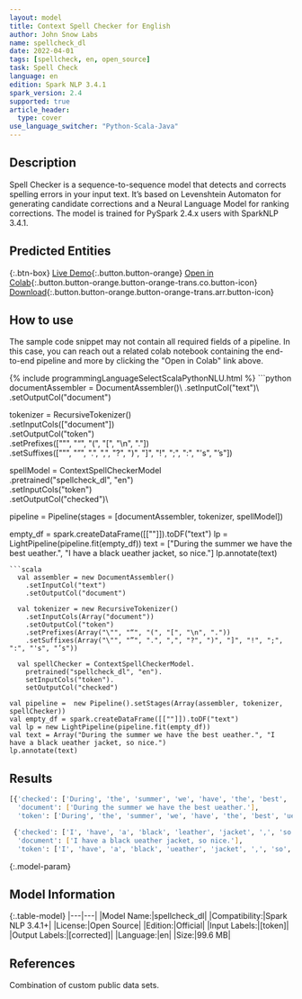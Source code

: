 ```yaml
---
layout: model
title: Context Spell Checker for English
author: John Snow Labs
name: spellcheck_dl
date: 2022-04-01
tags: [spellcheck, en, open_source]
task: Spell Check
language: en
edition: Spark NLP 3.4.1
spark_version: 2.4
supported: true
article_header:
  type: cover
use_language_switcher: "Python-Scala-Java"
---
```


## Description

Spell Checker is a sequence-to-sequence model that detects and corrects spelling errors in your input text. It’s based on Levenshtein Automaton for generating candidate corrections and a Neural Language Model for ranking corrections. The model is trained for PySpark 2.4.x users with SparkNLP 3.4.1.

## Predicted Entities



{:.btn-box}
[Live Demo](https://demo.johnsnowlabs.com/healthcare/CONTEXTUAL_SPELL_CHECKER/){:.button.button-orange}
[Open in Colab](https://colab.research.google.com/github/JohnSnowLabs/spark-nlp-workshop/blob/master/tutorials/streamlit_notebooks/healthcare/CONTEXTUAL_SPELL_CHECKER.ipynb){:.button.button-orange.button-orange-trans.co.button-icon}
[Download](https://s3.amazonaws.com/auxdata.johnsnowlabs.com/public/models/spellcheck_dl_en_3.4.1_2.4_1648817790618.zip){:.button.button-orange.button-orange-trans.arr.button-icon}

## How to use

The sample code snippet may not contain all required fields of a pipeline. In this case, you can reach out a related colab notebook containing the end-to-end pipeline and more by clicking the "Open in Colab" link above.




<div class="tabs-box" markdown="1">
{% include programmingLanguageSelectScalaPythonNLU.html %}
```python
documentAssembler = DocumentAssembler()\
  .setInputCol("text")\
  .setOutputCol("document")

tokenizer = RecursiveTokenizer()\
  .setInputCols(["document"])\
  .setOutputCol("token")\
  .setPrefixes(["\"", "“", "(", "[", "\n", "."]) \
  .setSuffixes(["\"", "”", ".", ",", "?", ")", "]", "!", ";", ":", "'s", "’s"])

spellModel = ContextSpellCheckerModel\
    .pretrained("spellcheck_dl", "en")\
    .setInputCols("token")\
    .setOutputCol("checked")\

pipeline = Pipeline(stages = [documentAssembler, tokenizer, spellModel])

empty_df = spark.createDataFrame([[""]]).toDF("text")
lp = LightPipeline(pipeline.fit(empty_df))
text = ["During the summer we have the best ueather.", "I have a black ueather jacket, so nice."]
lp.annotate(text)
```
```scala
  val assembler = new DocumentAssembler()
    .setInputCol("text")
    .setOutputCol("document")

  val tokenizer = new RecursiveTokenizer()
    .setInputCols(Array("document"))
    .setOutputCol("token")
    .setPrefixes(Array("\"", "“", "(", "[", "\n", "."))
    .setSuffixes(Array("\"", "”", ".", ",", "?", ")", "]", "!", ";", ":", "'s", "’s"))

  val spellChecker = ContextSpellCheckerModel.
    pretrained("spellcheck_dl", "en").
    setInputCols("token").
    setOutputCol("checked")

val pipeline =  new Pipeline().setStages(Array(assembler, tokenizer, spellChecker))
val empty_df = spark.createDataFrame([[""]]).toDF("text")
val lp = new LightPipeline(pipeline.fit(empty_df))
val text = Array("During the summer we have the best ueather.", "I have a black ueather jacket, so nice.")
lp.annotate(text)
```
</div>

## Results

```bash
[{'checked': ['During', 'the', 'summer', 'we', 'have', 'the', 'best', 'weather', '.'],
  'document': ['During the summer we have the best ueather.'],
  'token': ['During', 'the', 'summer', 'we', 'have', 'the', 'best', 'ueather', '.']},

 {'checked': ['I', 'have', 'a', 'black', 'leather', 'jacket', ',', 'so', 'nice',  '.'],
  'document': ['I have a black ueather jacket, so nice.'],
  'token': ['I', 'have', 'a', 'black', 'ueather', 'jacket', ',', 'so', 'nice', '.']}]
```

{:.model-param}
## Model Information

{:.table-model}
|---|---|
|Model Name:|spellcheck_dl|
|Compatibility:|Spark NLP 3.4.1+|
|License:|Open Source|
|Edition:|Official|
|Input Labels:|[token]|
|Output Labels:|[corrected]|
|Language:|en|
|Size:|99.6 MB|

## References

Combination of custom public data sets.